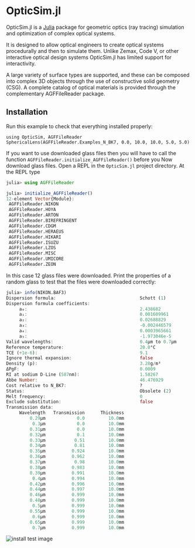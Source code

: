# OpticSim.jl

OpticSim.jl is a [Julia](https://julialang.org/) package for geometric optics (ray tracing) simulation and optimization of complex optical systems.

It is designed to allow optical engineers to create optical systems procedurally and then to simulate them. Unlike Zemax, Code V, or other interactive optical design systems OpticSim.jl has limited support for interactivity.

A large variety of surface types are supported, and these can be composed into complex 3D objects through the use of constructive solid geometry (CSG). A complete catalog of optical materials is provided through the complementary AGFFileReader package.

## Installation
Run this example to check that everything installed properly:

```@example
using OpticSim, AGFFileReader
SphericalLens(AGFFileReader.Examples_N_BK7, 0.0, 10.0, 10.0, 5.0, 5.0)
```
If you want to use downloaded glass files then you will have to call the function `AGFFileReader.initialize_AGFFileReader()` before you 
Now download glass files. Open a REPL in the `OpticSim.jl` project directory. At the REPL type

```julia
julia> using AGFFileReader

julia> initialize_AGFFileReader()
12-element Vector{Module}:
 AGFFileReader.NIKON
 AGFFileReader.HOYA
 AGFFileReader.ARTON
 AGFFileReader.BIREFRINGENT
 AGFFileReader.CDGM
 AGFFileReader.HERAEUS
 AGFFileReader.HIKARI
 AGFFileReader.ISUZU
 AGFFileReader.LZOS
 AGFFileReader.MISC
 AGFFileReader.UMICORE
 AGFFileReader.ZEON
```
In this case 12 glass files were downloaded. Print the properties of a random glass to test that the files were downloaded correctly:
```julia
julia> info(NIKON.BAF3)
Dispersion formula:                                Schott (1)
Dispersion formula coefficients:
     a₀:                                           2.438682      
     a₁:                                           0.001609961   
     a₂:                                           0.02688829    
     a₃:                                           -0.002446579  
     a₄:                                           0.0003965661  
     a₅:                                           -1.973046e-5  
Valid wavelengths:                                 0.4μm to 0.7μm
Reference temperature:                             20.0°C        
TCE (÷1e-6):                                       9.1
Ignore thermal expansion:                          false
Density (p):                                       3.28g/m³      
ΔPgF:                                              0.0009        
RI at sodium D-Line (587nm):                       1.58267       
Abbe Number:                                       46.476929     
Cost relative to N_BK7:                            ?
Status:                                            Obsolete (2)  
Melt frequency:                                    0
Exclude substitution:                              false
Transmission data:
     Wavelength   Transmission      Thickness
         0.29μm            0.0         10.0mm
          0.3μm            0.0         10.0mm
         0.31μm            0.0         10.0mm
         0.32μm            0.1         10.0mm
         0.33μm           0.51         10.0mm
         0.34μm           0.81         10.0mm
         0.35μm          0.924         10.0mm
         0.36μm          0.962         10.0mm
         0.37μm           0.98         10.0mm
         0.38μm          0.983         10.0mm
         0.39μm          0.991         10.0mm
          0.4μm          0.994         10.0mm
         0.42μm          0.996         10.0mm
         0.44μm          0.997         10.0mm
         0.46μm          0.999         10.0mm
         0.48μm          0.999         10.0mm
          0.5μm          0.999         10.0mm
         0.55μm          0.999         10.0mm
          0.6μm          0.999         10.0mm
         0.65μm          0.999         10.0mm
          0.7μm          0.999         10.0mm
```

![install test image](assets/test_install.png)


